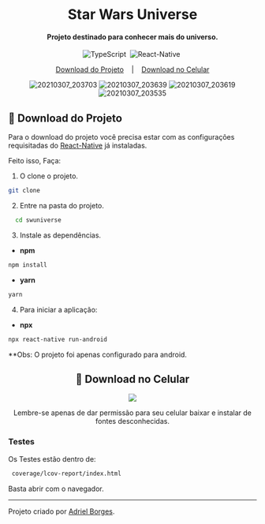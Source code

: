 <h1 align="center"> Star Wars Universe </h1>
<h4 align="center">
  Projeto destinado para conhecer mais do universo.
</h4>

<div align="center">

![TypeScript](https://img.shields.io/badge/-TypeScript-007ACC?style=flat&logoColor=fff&logo=typescript)&nbsp;
![React-Native](https://img.shields.io/badge/-React_Native-0488B0?style=flat&logoColor=fff&logo=react)&nbsp;
</div>

<p align="center">
  <a href="#memo-download-do-projeto">Download do Projeto</a>
  &nbsp;&nbsp;&nbsp;|&nbsp;&nbsp;&nbsp;
  <a href="#iphone-download-no-celular">Download no Celular</a>
</p>

<div  align="center" >

![20210307_203703](https://user-images.githubusercontent.com/47395305/110259443-572f6080-7f86-11eb-86d0-a45fa5207a58.jpg)
![20210307_203639](https://user-images.githubusercontent.com/47395305/110259442-572f6080-7f86-11eb-83d2-7a946d6fa2de.jpg)
![20210307_203619](https://user-images.githubusercontent.com/47395305/110259440-55fe3380-7f86-11eb-9f75-73c2c63e5d37.jpg)
![20210307_203535](https://user-images.githubusercontent.com/47395305/110259445-57c7f700-7f86-11eb-8d33-fb11caf44ba5.jpg)

</div>

## :memo: Download do Projeto
  Para o download do projeto você precisa estar com as configurações requisitadas do <a href="https://reactnative.dev/docs/environment-setup">React-Native</a> já instaladas.

  Feito isso, Faça:

1. O clone o projeto.

```bash
git clone
```
2. Entre na pasta do projeto.

```bash
  cd swuniverse
```
3. Instale as dependências.

* **npm**
```bash
npm install
```
* **yarn**
```bash
yarn
```
4. Para iniciar a aplicação:
* **npx**
```bash
npx react-native run-android
```

**Obs: O projeto foi apenas configurado para android.

<div align="center">

 ## :iphone: Download no Celular

<img  align="center" src="https://user-images.githubusercontent.com/47395305/110260568-90b69a80-7f8b-11eb-80e4-767592764802.png"/>

Lembre-se apenas de dar permissão para seu celular baixar e instalar de fontes desconhecidas.

</div>


<div>

 ### Testes

 Os Testes estão dentro de:

````bash
 coverage/lcov-report/index.html
````

Basta abrir com o navegador.

</div>


---
Projeto criado por <a href="https://www.linkedin.com/in/adriel-borgesti" >Adriel Borges</a>.

